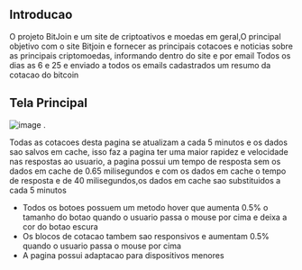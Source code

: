 ## Introducao
O projeto BitJoin e um site de criptoativos e moedas em geral,O principal objetivo com o site Bitjoin e fornecer as principais cotacoes e noticias sobre as principais criptomoedas, informando dentro do site e por email
Todos os dias as 6 e 25 e enviado a todos os emails cadastrados um resumo da cotacao do bitcoin

## Tela Principal 
![image](https://github.com/user-attachments/assets/e264a17d-34a2-45f9-93ca-6400e088e34b)
.




Todas as cotacoes desta pagina se atualizam a cada 5 minutos e os dados sao salvos em cache, isso faz a pagina ter uma maior rapidez e velocidade nas respostas ao usuario, a pagina possui um tempo de resposta sem os dados em cache de 0.65 milisegundos
e com os dados em cache o tempo de resposta e de 40 milisegundos,os dados em cache sao substituidos a cada 5 minutos 

- Todos os botoes possuem um metodo hover que aumenta 0.5% o tamanho do botao quando o usuario passa o mouse por cima e deixa a cor do botao escura
- Os blocos de cotacao tambem sao responsivos e aumentam 0.5% quando o usuario passa o mouse por cima
- A pagina possui adaptacao para dispositivos menores 
